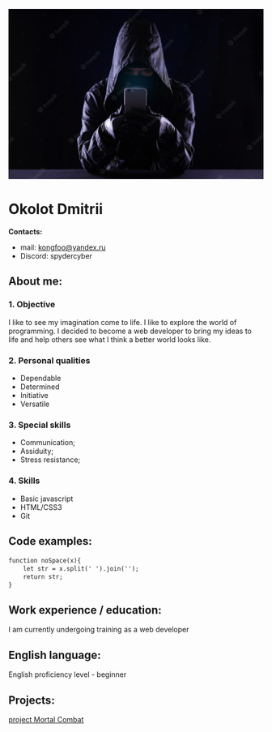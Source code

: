 ![Это опциональный alt-текст](./secure.jpg)

# Okolot Dmitrii
**Contacts:**
* mail: kongfoo@yandex.ru
* Discord: spydercyber

## About me:
### 1. Objective
I like to see my imagination come to life. I like to explore the world of programming. I decided to become a web developer to bring my ideas to life and help others see what I think a better world looks like.


### 2. Personal qualities
* Dependable
* Determined
* Initiative
* Versatile

### 3. Special skills 
<!-- * Language skills (English - Beginner); -->
* Communication;
* Assiduity;
* Stress resistance;

### 4. Skills
* Basic javascript
* HTML/CSS3
* Git

## Code examples:
```
function noSpace(x){
    let str = x.split(' ').join('');
    return str;
}
```
## Work experience / education:
I am currently undergoing training as a web developer

## English language:
English proficiency level - beginner

## Projects:
[project Mortal Combat](https://github.com/SpyderCyber/MortalCombat)



